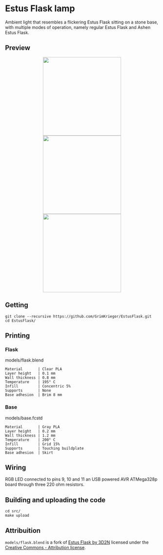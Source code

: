 # Estus Flask lamp

Ambient light that resembles a flickering Estus Flask sitting on a stone base, with multiple modes of operation, namely regular Estus Flask and Ashen Estus Flask.


## Preview

<p float="left" align=center>
  <img src="https://github.com/GrimKriegor/EstusFlask/raw/master/pictures/idle.jpg" width="256" />
  <img src="https://github.com/GrimKriegor/EstusFlask/raw/master/pictures/red.gif" width="256" />
  <img src="https://github.com/GrimKriegor/EstusFlask/raw/master/pictures/blue.gif" width="256" />
</p>


## Getting

```
git clone --recursive https://github.com/GrimKriegor/EstusFlask.git
cd EstusFlask/
```

## Printing

### Flask

models/flask.blend

```
Material       | Clear PLA
Layer height   | 0.1 mm
Wall thickness | 0.8 mm
Temperature    | 195° C
Infill         | Concentric 5%
Supports       | None
Base adhesion  | Brim 8 mm
```

### Base

models/base.fcstd

```
Material       | Gray PLA
Layer height   | 0.2 mm
Wall thickness | 1.2 mm
Temperature    | 200° C
Infill         | Grid 15%
Supports       | Touching buildplate
Base adhesion  | Skirt
```

## Wiring

RGB LED connected to pins 9, 10 and 11 an USB powered AVR ATMega328p board through three 220 ohm resistors.



## Building and uploading the code

```
cd src/
make upload
```


## Attribuition

`models/flask.blend` is a fork of [Estus Flask by 3D2N](https://www.thingiverse.com/thing:1543005) licensed under the [Creative Commons - Attribution license](http://creativecommons.org/licenses/by/3.0/).
